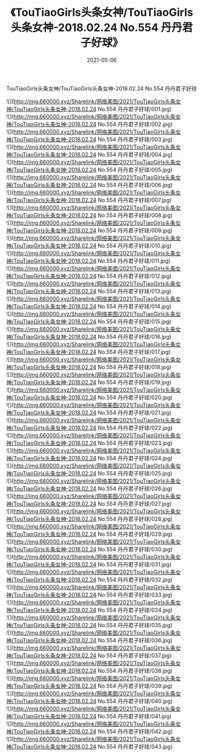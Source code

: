 ﻿---
layout: post
title:  《TouTiaoGirls头条女神/TouTiaoGirls头条女神-2018.02.24 No.554 丹丹君子好球》
date:   2021-05-06
img: http://img.660000.xyz/Sharelink/网络美图/2021/TouTiaoGirls头条女神/TouTiaoGirls头条女神-2018.02.24 No.554 丹丹君子好球/000.jpg
categories: [美女, 清纯, 唯美]
---

TouTiaoGirls头条女神/TouTiaoGirls头条女神-2018.02.24 No.554 丹丹君子好球

 ![](http://img.660000.xyz/Sharelink/网络美图/2021/TouTiaoGirls头条女神/TouTiaoGirls头条女神-2018.02.24 No.554 丹丹君子好球/001.jpg) <br>![](http://img.660000.xyz/Sharelink/网络美图/2021/TouTiaoGirls头条女神/TouTiaoGirls头条女神-2018.02.24 No.554 丹丹君子好球/002.jpg) <br>![](http://img.660000.xyz/Sharelink/网络美图/2021/TouTiaoGirls头条女神/TouTiaoGirls头条女神-2018.02.24 No.554 丹丹君子好球/003.jpg) <br>![](http://img.660000.xyz/Sharelink/网络美图/2021/TouTiaoGirls头条女神/TouTiaoGirls头条女神-2018.02.24 No.554 丹丹君子好球/004.jpg) <br>![](http://img.660000.xyz/Sharelink/网络美图/2021/TouTiaoGirls头条女神/TouTiaoGirls头条女神-2018.02.24 No.554 丹丹君子好球/005.jpg) <br>![](http://img.660000.xyz/Sharelink/网络美图/2021/TouTiaoGirls头条女神/TouTiaoGirls头条女神-2018.02.24 No.554 丹丹君子好球/006.jpg) <br>![](http://img.660000.xyz/Sharelink/网络美图/2021/TouTiaoGirls头条女神/TouTiaoGirls头条女神-2018.02.24 No.554 丹丹君子好球/007.jpg) <br>![](http://img.660000.xyz/Sharelink/网络美图/2021/TouTiaoGirls头条女神/TouTiaoGirls头条女神-2018.02.24 No.554 丹丹君子好球/008.jpg) <br>![](http://img.660000.xyz/Sharelink/网络美图/2021/TouTiaoGirls头条女神/TouTiaoGirls头条女神-2018.02.24 No.554 丹丹君子好球/009.jpg) <br>![](http://img.660000.xyz/Sharelink/网络美图/2021/TouTiaoGirls头条女神/TouTiaoGirls头条女神-2018.02.24 No.554 丹丹君子好球/010.jpg) <br>![](http://img.660000.xyz/Sharelink/网络美图/2021/TouTiaoGirls头条女神/TouTiaoGirls头条女神-2018.02.24 No.554 丹丹君子好球/011.jpg) <br>![](http://img.660000.xyz/Sharelink/网络美图/2021/TouTiaoGirls头条女神/TouTiaoGirls头条女神-2018.02.24 No.554 丹丹君子好球/012.jpg) <br>![](http://img.660000.xyz/Sharelink/网络美图/2021/TouTiaoGirls头条女神/TouTiaoGirls头条女神-2018.02.24 No.554 丹丹君子好球/013.jpg) <br>![](http://img.660000.xyz/Sharelink/网络美图/2021/TouTiaoGirls头条女神/TouTiaoGirls头条女神-2018.02.24 No.554 丹丹君子好球/014.jpg) <br>![](http://img.660000.xyz/Sharelink/网络美图/2021/TouTiaoGirls头条女神/TouTiaoGirls头条女神-2018.02.24 No.554 丹丹君子好球/015.jpg) <br>![](http://img.660000.xyz/Sharelink/网络美图/2021/TouTiaoGirls头条女神/TouTiaoGirls头条女神-2018.02.24 No.554 丹丹君子好球/016.jpg) <br>![](http://img.660000.xyz/Sharelink/网络美图/2021/TouTiaoGirls头条女神/TouTiaoGirls头条女神-2018.02.24 No.554 丹丹君子好球/017.jpg) <br>![](http://img.660000.xyz/Sharelink/网络美图/2021/TouTiaoGirls头条女神/TouTiaoGirls头条女神-2018.02.24 No.554 丹丹君子好球/018.jpg) <br>![](http://img.660000.xyz/Sharelink/网络美图/2021/TouTiaoGirls头条女神/TouTiaoGirls头条女神-2018.02.24 No.554 丹丹君子好球/019.jpg) <br>![](http://img.660000.xyz/Sharelink/网络美图/2021/TouTiaoGirls头条女神/TouTiaoGirls头条女神-2018.02.24 No.554 丹丹君子好球/020.jpg) <br>![](http://img.660000.xyz/Sharelink/网络美图/2021/TouTiaoGirls头条女神/TouTiaoGirls头条女神-2018.02.24 No.554 丹丹君子好球/021.jpg) <br>![](http://img.660000.xyz/Sharelink/网络美图/2021/TouTiaoGirls头条女神/TouTiaoGirls头条女神-2018.02.24 No.554 丹丹君子好球/022.jpg) <br>![](http://img.660000.xyz/Sharelink/网络美图/2021/TouTiaoGirls头条女神/TouTiaoGirls头条女神-2018.02.24 No.554 丹丹君子好球/023.jpg) <br>![](http://img.660000.xyz/Sharelink/网络美图/2021/TouTiaoGirls头条女神/TouTiaoGirls头条女神-2018.02.24 No.554 丹丹君子好球/024.jpg) <br>![](http://img.660000.xyz/Sharelink/网络美图/2021/TouTiaoGirls头条女神/TouTiaoGirls头条女神-2018.02.24 No.554 丹丹君子好球/025.jpg) <br>![](http://img.660000.xyz/Sharelink/网络美图/2021/TouTiaoGirls头条女神/TouTiaoGirls头条女神-2018.02.24 No.554 丹丹君子好球/026.jpg) <br>![](http://img.660000.xyz/Sharelink/网络美图/2021/TouTiaoGirls头条女神/TouTiaoGirls头条女神-2018.02.24 No.554 丹丹君子好球/027.jpg) <br>![](http://img.660000.xyz/Sharelink/网络美图/2021/TouTiaoGirls头条女神/TouTiaoGirls头条女神-2018.02.24 No.554 丹丹君子好球/028.jpg) <br>![](http://img.660000.xyz/Sharelink/网络美图/2021/TouTiaoGirls头条女神/TouTiaoGirls头条女神-2018.02.24 No.554 丹丹君子好球/029.jpg) <br>![](http://img.660000.xyz/Sharelink/网络美图/2021/TouTiaoGirls头条女神/TouTiaoGirls头条女神-2018.02.24 No.554 丹丹君子好球/030.jpg) <br>![](http://img.660000.xyz/Sharelink/网络美图/2021/TouTiaoGirls头条女神/TouTiaoGirls头条女神-2018.02.24 No.554 丹丹君子好球/031.jpg) <br>![](http://img.660000.xyz/Sharelink/网络美图/2021/TouTiaoGirls头条女神/TouTiaoGirls头条女神-2018.02.24 No.554 丹丹君子好球/032.jpg) <br>![](http://img.660000.xyz/Sharelink/网络美图/2021/TouTiaoGirls头条女神/TouTiaoGirls头条女神-2018.02.24 No.554 丹丹君子好球/033.jpg) <br>![](http://img.660000.xyz/Sharelink/网络美图/2021/TouTiaoGirls头条女神/TouTiaoGirls头条女神-2018.02.24 No.554 丹丹君子好球/034.jpg) <br>![](http://img.660000.xyz/Sharelink/网络美图/2021/TouTiaoGirls头条女神/TouTiaoGirls头条女神-2018.02.24 No.554 丹丹君子好球/035.jpg) <br>![](http://img.660000.xyz/Sharelink/网络美图/2021/TouTiaoGirls头条女神/TouTiaoGirls头条女神-2018.02.24 No.554 丹丹君子好球/036.jpg) <br>![](http://img.660000.xyz/Sharelink/网络美图/2021/TouTiaoGirls头条女神/TouTiaoGirls头条女神-2018.02.24 No.554 丹丹君子好球/037.jpg) <br>![](http://img.660000.xyz/Sharelink/网络美图/2021/TouTiaoGirls头条女神/TouTiaoGirls头条女神-2018.02.24 No.554 丹丹君子好球/038.jpg) <br>![](http://img.660000.xyz/Sharelink/网络美图/2021/TouTiaoGirls头条女神/TouTiaoGirls头条女神-2018.02.24 No.554 丹丹君子好球/039.jpg) <br>![](http://img.660000.xyz/Sharelink/网络美图/2021/TouTiaoGirls头条女神/TouTiaoGirls头条女神-2018.02.24 No.554 丹丹君子好球/040.jpg) <br>![](http://img.660000.xyz/Sharelink/网络美图/2021/TouTiaoGirls头条女神/TouTiaoGirls头条女神-2018.02.24 No.554 丹丹君子好球/041.jpg) <br>![](http://img.660000.xyz/Sharelink/网络美图/2021/TouTiaoGirls头条女神/TouTiaoGirls头条女神-2018.02.24 No.554 丹丹君子好球/042.jpg) <br>![](http://img.660000.xyz/Sharelink/网络美图/2021/TouTiaoGirls头条女神/TouTiaoGirls头条女神-2018.02.24 No.554 丹丹君子好球/043.jpg) <br>